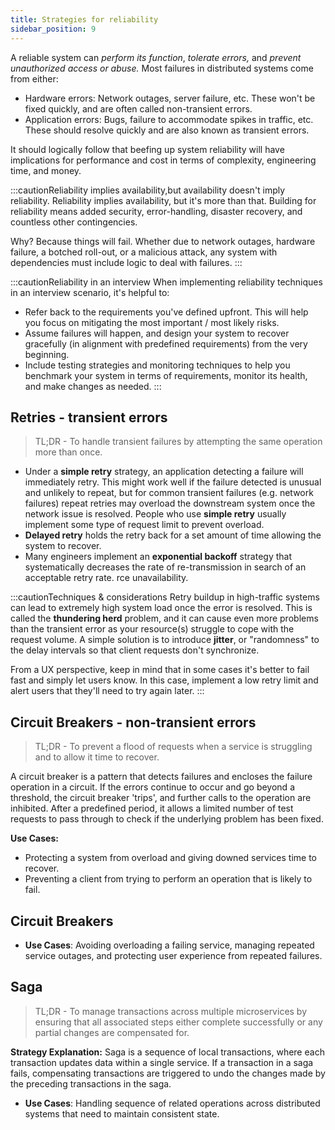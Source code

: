 ```yaml
---
title: Strategies for reliability
sidebar_position: 9
---
```


A reliable system can *perform its function*, *tolerate errors,* and *prevent unauthorized access or abuse.* Most failures in distributed systems come from either:

- Hardware errors: Network outages, server failure, etc. These won't be fixed quickly, and are often called non-transient errors.
- Application errors: Bugs, failure to accommodate spikes in traffic, etc. These should resolve quickly and are also known as transient errors.

It should logically follow that beefing up system reliability will have implications for performance and cost in terms of complexity, engineering time, and money. 

:::cautionReliability implies availability,but availability doesn't imply reliability.
Reliability implies availability, but it's more than that. Building for reliability means added security, error-handling, disaster recovery, and countless other contingencies.

Why? Because things will fail. Whether due to network outages, hardware failure, a botched roll-out, or a malicious attack, any system with dependencies must include logic to deal with failures. 
:::

:::cautionReliability in an interview
When implementing reliability techniques in an interview scenario, it's helpful to:
- Refer back to the requirements you've defined upfront. This will help you focus on mitigating the most important / most likely risks.
- Assume failures will happen, and design your system to recover gracefully (in alignment with predefined requirements) from the very beginning.
- Include testing strategies and monitoring techniques to help you benchmark your system in terms of requirements, monitor its health, and make changes as needed. 
:::

## Retries - transient errors

> TL;DR - To handle transient failures by attempting the same operation more than once.

- Under a **simple retry** strategy, an application detecting a failure will immediately retry. This might work well if the failure detected is unusual and unlikely to repeat, but for common transient failures (e.g. network failures) repeat retries may overload the downstream system once the network issue is resolved. People who use **simple retry** usually implement some type of request limit to prevent overload.
- **Delayed retry** holds the retry back for a set amount of time allowing the system to recover. 
- Many engineers implement an **exponential backoff** strategy that systematically decreases the rate of re-transmission in search of an acceptable retry rate.
rce unavailability.

:::cautionTechniques & considerations
Retry buildup in high-traffic systems can lead to extremely high system load once the error is resolved. This is called the **thundering herd** problem, and it can cause even more problems than the transient error as your resource(s) struggle to cope with the request volume. A simple solution is to introduce **jitter**, or "randomness" to the delay intervals so that client requests don't synchronize.

From a UX perspective, keep in mind that in some cases it's better to fail fast and simply let users know. In this case, implement a low retry limit and alert users that they'll need to try again later.
:::


## Circuit Breakers - non-transient errors

> TL;DR - To prevent a flood of requests when a service is struggling and to allow it time to recover.

A circuit breaker is a pattern that detects failures and encloses the failure operation in a circuit. If the errors continue to occur and go beyond a threshold, the circuit breaker 'trips', and further calls to the operation are inhibited. After a predefined period, it allows a limited number of test requests to pass through to check if the underlying problem has been fixed.

**Use Cases:**
- Protecting a system from overload and giving downed services time to recover.
- Preventing a client from trying to perform an operation that is likely to fail.


## Circuit Breakers

- **Use Cases**: Avoiding overloading a failing service, managing repeated service outages, and protecting user experience from repeated failures.

## Saga

> TL;DR - To manage transactions across multiple microservices by ensuring that all associated steps either complete successfully or any partial changes are compensated for.

**Strategy Explanation:**
Saga is a sequence of local transactions, where each transaction updates data within a single service. If a transaction in a saga fails, compensating transactions are triggered to undo the changes made by the preceding transactions in the saga.

- **Use Cases**: Handling sequence of related operations across distributed systems that need to maintain consistent state.


